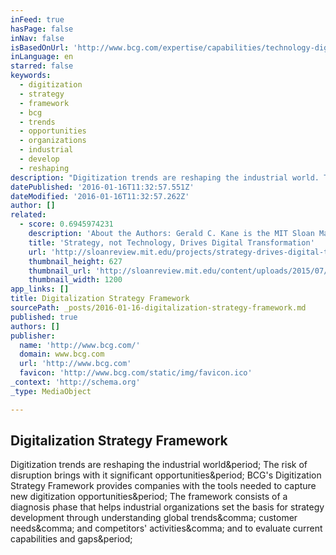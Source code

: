 ```yaml
---
inFeed: true
hasPage: false
inNav: false
isBasedOnUrl: 'http://www.bcg.com/expertise/capabilities/technology-digital/digitalization-strategy-framework.aspx?linkId=20392145'
inLanguage: en
starred: false
keywords:
  - digitization
  - strategy
  - framework
  - bcg
  - trends
  - opportunities
  - organizations
  - industrial
  - develop
  - reshaping
description: "Digitization trends are reshaping the industrial world. The risk of disruption brings with it significant opportunities. BCG's Digitization Strategy Framework provides companies with the tools needed to capture new digitization opportunities. The framework consists of a diagnosis phase that helps industrial organizations set the basis for strategy development through understanding global trends, customer needs, and competitors' activities, and to evaluate current capabilities and gaps."
datePublished: '2016-01-16T11:32:57.551Z'
dateModified: '2016-01-16T11:32:57.262Z'
author: []
related:
  - score: 0.6945974231
    description: 'About the Authors: Gerald C. Kane is the MIT Sloan Management Review guest editor for the Digital Transformation Strategy Initiative. Doug Palmer is a principal in the Digital Business and Strategy practice of Deloitte Digital. Anh Nguyen Phillips is a senior manager within Deloitte Services LP, where she leads strategic thought leadership initiatives.'
    title: 'Strategy, not Technology, Drives Digital Transformation'
    url: 'http://sloanreview.mit.edu/projects/strategy-drives-digital-transformation/'
    thumbnail_height: 627
    thumbnail_url: 'http://sloanreview.mit.edu/content/uploads/2015/07/2015DLReport-1200-1200x627.jpg'
    thumbnail_width: 1200
app_links: []
title: Digitalization Strategy Framework
sourcePath: _posts/2016-01-16-digitalization-strategy-framework.md
published: true
authors: []
publisher:
  name: 'http://www.bcg.com/'
  domain: www.bcg.com
  url: 'http://www.bcg.com'
  favicon: 'http://www.bcg.com/static/img/favicon.ico'
_context: 'http://schema.org'
_type: MediaObject

---
```

<article style=""><h1>Digitalization Strategy Framework</h1><p>Digitization trends are reshaping the industrial world&amp;period; The risk of disruption brings with it significant opportunities&amp;period; BCG's Digitization Strategy Framework provides companies with the tools needed to capture new digitization opportunities&amp;period; The framework consists of a diagnosis phase that helps industrial organizations set the basis for strategy development through understanding global trends&amp;comma; customer needs&amp;comma; and competitors' activities&amp;comma; and to evaluate current capabilities and gaps&amp;period;</p></article>